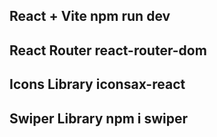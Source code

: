 ## React + Vite     npm run dev

## React Router     react-router-dom

## Icons Library    iconsax-react

## Swiper Library   npm i swiper
                             
